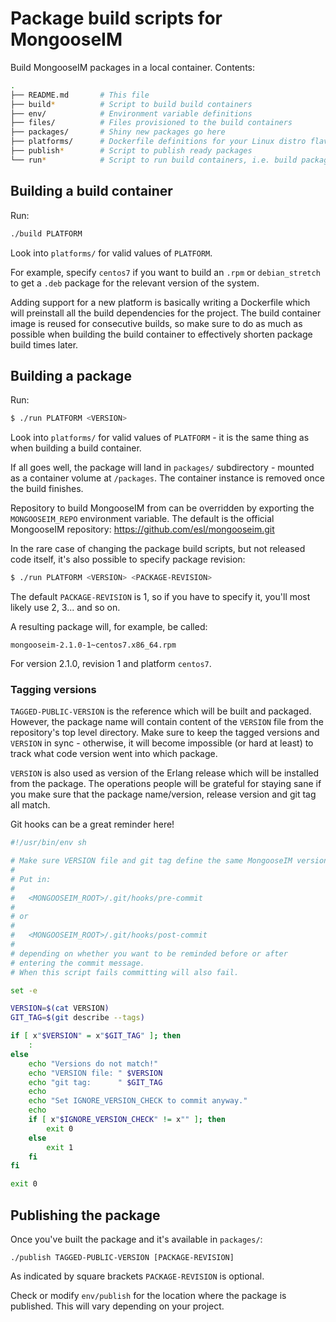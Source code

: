 # Package build scripts for MongooseIM

Build MongooseIM packages in a local container.
Contents:

```sh
.
├── README.md       # This file
├── build*          # Script to build build containers
├── env/            # Environment variable definitions
├── files/          # Files provisioned to the build containers
├── packages/       # Shiny new packages go here
├── platforms/      # Dockerfile definitions for your Linux distro flavor
├── publish*        # Script to publish ready packages
└── run*            # Script to run build containers, i.e. build packages
```


## Building a build container

Run:

```sh
./build PLATFORM
```

Look into `platforms/` for valid values of `PLATFORM`.

For example, specify `centos7` if you want to build an `.rpm` or `debian_stretch` to get a `.deb`
package for the relevant version of the system.

Adding support for a new platform is basically writing a Dockerfile
which will preinstall all the build dependencies for the project.
The build container image is reused for consecutive builds,
so make sure to do as much as possible when building the build container
to effectively shorten package build times later.


## Building a package

Run:

```sh
$ ./run PLATFORM <VERSION>
```

Look into `platforms/` for valid values of `PLATFORM` - it is the same thing
as when building a build container.

If all goes well, the package will land in `packages/`
subdirectory - mounted as a container volume at `/packages`.
The container instance is removed once the build finishes.

Repository to build MongooseIM from can be overridden by exporting
the `MONGOOSEIM_REPO` environment variable.
The default is the official MongooseIM repository: https://github.com/esl/mongooseim.git

In the rare case of changing the package build scripts,
but not released code itself, it's also possible to specify package
revision:

```sh
$ ./run PLATFORM <VERSION> <PACKAGE-REVISION>
```

The default `PACKAGE-REVISION` is 1, so if you have to specify it,
you'll most likely use 2, 3... and so on.

A resulting package will, for example, be called:

```
mongooseim-2.1.0-1~centos7.x86_64.rpm
```

For version 2.1.0, revision 1 and platform `centos7`.


### Tagging versions

`TAGGED-PUBLIC-VERSION` is the reference which will be built and packaged.
However, the package name will contain content of the `VERSION` file from the
repository's top level directory.
Make sure to keep the tagged versions and `VERSION` in sync - otherwise,
it will become impossible (or hard at least) to track what code
version went into which package.

`VERSION` is also used as version of the Erlang release
which will be installed from the package.
The operations people will be grateful for staying sane if you make sure
that the package name/version, release version and git tag all match.

Git hooks can be a great reminder here!

```sh
#!/usr/bin/env sh

# Make sure VERSION file and git tag define the same MongooseIM version.
#
# Put in:
#
#   <MONGOOSEIM_ROOT>/.git/hooks/pre-commit
#
# or
#
#   <MONGOOSEIM_ROOT>/.git/hooks/post-commit
#
# depending on whether you want to be reminded before or after
# entering the commit message.
# When this script fails committing will also fail.

set -e

VERSION=$(cat VERSION)
GIT_TAG=$(git describe --tags)

if [ x"$VERSION" = x"$GIT_TAG" ]; then
    :
else
    echo "Versions do not match!"
    echo "VERSION file: " $VERSION
    echo "git tag:      " $GIT_TAG
    echo
    echo "Set IGNORE_VERSION_CHECK to commit anyway."
    echo
    if [ x"$IGNORE_VERSION_CHECK" != x"" ]; then
        exit 0
    else
        exit 1
    fi
fi

exit 0
```


## Publishing the package

Once you've built the package and it's available in `packages/`:

```
./publish TAGGED-PUBLIC-VERSION [PACKAGE-REVISION]
```

As indicated by square brackets `PACKAGE-REVISION` is optional.

Check or modify `env/publish` for the location where the package is published.
This will vary depending on your project.
